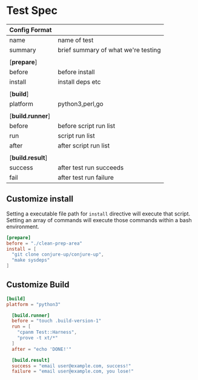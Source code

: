 # Test Spec

| **Config Format** ||
|---|---|
| name | name of test |
| summary | brief summary of what we're testing |
|||
| [**prepare**] | |
| before | before install |
| install | install deps etc |
|||
| [**build**] | |
|platform | python3,perl,go|
|||
| [**build.runner**] ||
|before | before script run list|
|run | script run list|
|after | after script run list|
|||
| [**build.result**] ||
|success | after test run succeeds|
|fail | after test run failure|

## Customize install

Setting a executable file path for `install` directive will execute that script.
Setting an array of commands will execute those commands within a bash
environment.

```toml
[prepare]
before = "./clean-prep-area"
install = [
  "git clone conjure-up/conjure-up",
  "make sysdeps"
]
```

## Customize Build

```toml
[build]
platform = "python3"

  [build.runner]
  before = "touch .build-version-1"
  run = [
    "cpanm Test::Harness",
    "prove -t xt/*"
  ]
  after = "echo 'DONE!'"

  [build.result]
  success = "email user@example.com, success!"
  failure = "email user@example.com, you lose!"
```
